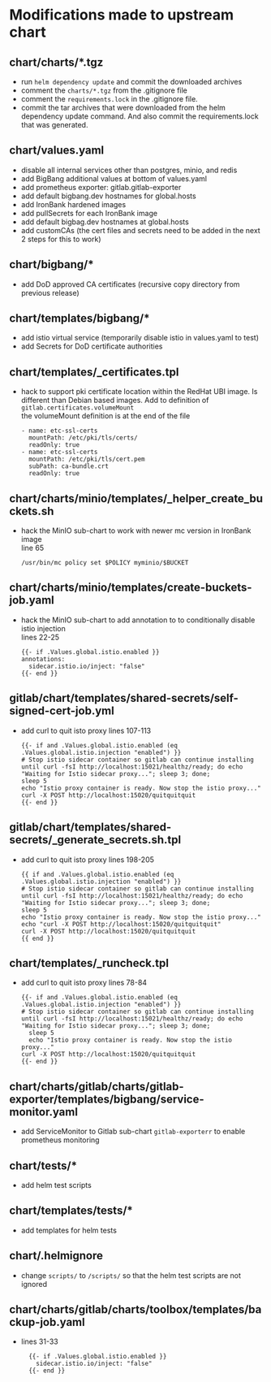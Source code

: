 # Modifications made to upstream chart

##  chart/charts/*.tgz
- run ```helm dependency update``` and commit the downloaded archives
- comment the ```charts/*.tgz``` from the .gitignore file
- comment the ```requirements.lock``` in the .gitignore file.
- commit the tar archives that were downloaded from the helm dependency update command. And also commit the requirements.lock that was generated.

## chart/values.yaml
- disable all internal services other than postgres, minio, and redis
- add BigBang additional values at bottom of values.yaml
- add prometheus exporter:  gitlab.gitlab-exporter
- add default bigbang.dev hostnames for global.hosts
- add IronBank hardened images
- add pullSecrets for each IronBank image
- add default bigbag.dev hostnames at global.hosts
- add customCAs (the cert files and secrets need to be added in the next 2 steps for this to work)

## chart/bigbang/*
- add DoD approved CA certificates (recursive copy directory from previous release)

## chart/templates/bigbang/*
- add istio virtual service  (temporarily disable istio in values.yaml to test)
- add Secrets for DoD certificate authorities

## chart/templates/_certificates.tpl
- hack to support pki certificate location within the RedHat UBI image. Is different than Debian based images. Add to definition of ```gitlab.certificates.volumeMount```  
    the volumeMount definition is at the end of the file
    ```
    - name: etc-ssl-certs
      mountPath: /etc/pki/tls/certs/
      readOnly: true
    - name: etc-ssl-certs
      mountPath: /etc/pki/tls/cert.pem
      subPath: ca-bundle.crt
      readOnly: true
    ```

## chart/charts/minio/templates/_helper_create_buckets.sh
- hack the MinIO sub-chart to work with newer mc version in IronBank image   
    line 65  
    ```
    /usr/bin/mc policy set $POLICY myminio/$BUCKET
    ```
    
## chart/charts/minio/templates/create-buckets-job.yaml    
- hack the MinIO sub-chart to add annotation to to conditionally disable istio injection   
    lines 22-25
    ```
    {{- if .Values.global.istio.enabled }}  
    annotations:
      sidecar.istio.io/inject: "false"
    {{- end }}
    ```
## gitlab/chart/templates/shared-secrets/self-signed-cert-job.yml
- add curl to quit isto proxy
  lines 107-113
  ```
  {{- if and .Values.global.istio.enabled (eq .Values.global.istio.injection "enabled") }}
  # Stop istio sidecar container so gitlab can continue installing
  until curl -fsI http://localhost:15021/healthz/ready; do echo "Waiting for Istio sidecar proxy..."; sleep 3; done;
  sleep 5
  echo "Istio proxy container is ready. Now stop the istio proxy..."
  curl -X POST http://localhost:15020/quitquitquit
  {{- end }}
  ```

## gitlab/chart/templates/shared-secrets/_generate_secrets.sh.tpl
- add curl to quit isto proxy
  lines 198-205
  ```
  {{ if and .Values.global.istio.enabled (eq .Values.global.istio.injection "enabled") }}
  # Stop istio sidecar container so gitlab can continue installing
  until curl -fsI http://localhost:15021/healthz/ready; do echo "Waiting for Istio sidecar proxy..."; sleep 3; done;
  sleep 5
  echo "Istio proxy container is ready. Now stop the istio proxy..."
  echo "curl -X POST http://localhost:15020/quitquitquit"
  curl -X POST http://localhost:15020/quitquitquit
  {{ end }}
  ```

## chart/templates/_runcheck.tpl
- add curl to quit isto proxy
  lines 78-84
  ```
  {{- if and .Values.global.istio.enabled (eq .Values.global.istio.injection "enabled") }}
  # Stop istio sidecar container so gitlab can continue installing
  until curl -fsI http://localhost:15021/healthz/ready; do echo "Waiting for Istio sidecar proxy..."; sleep 3; done;
    sleep 5
    echo "Istio proxy container is ready. Now stop the istio proxy..."
  curl -X POST http://localhost:15020/quitquitquit
  {{- end }}
  ```

## chart/charts/gitlab/charts/gitlab-exporter/templates/bigbang/service-monitor.yaml
- add ServiceMonitor to Gitlab sub-chart ```gitlab-exporterr``` to enable prometheus monitoring
  
## chart/tests/*
- add helm test scripts

## chart/templates/tests/*
- add templates for helm tests

## chart/.helmignore
- change `scripts/` to `/scripts/` so that the helm test scripts are not ignored

## chart/charts/gitlab/charts/toolbox/templates/backup-job.yaml
- lines 31-33
  ```
    {{- if .Values.global.istio.enabled }}  
      sidecar.istio.io/inject: "false"
    {{- end }}
  ```
